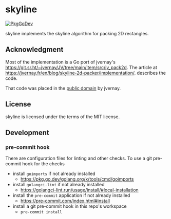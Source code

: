 # skyline

[![PkgGoDev](https://pkg.go.dev/badge/github.com/pekim/skyline)](https://pkg.go.dev/github.com/pekim/skyline)

skyline implements the skyline algorithm for packing 2D rectangles.

## Acknowledgment

Most of the implementation is a Go port of jvernay's
https://git.sr.ht/~jvernay/JV/tree/main/item/src/jv_pack2d.
The article at
https://jvernay.fr/en/blog/skyline-2d-packer/implementation/.
describes the code.

That code was placed in the [public domain](https://unlicense.org/) by jvernay.

## License

skyline is licensed under the terms of the MIT license.

## Development

### pre-commit hook

There are configuration files for linting and other checks.
To use a git pre-commit hook for the checks

- install `goimports` if not already installed
  - https://pkg.go.dev/golang.org/x/tools/cmd/goimports
- install `golangci-lint` if not already installed
  - https://golangci-lint.run/usage/install/#local-installation
- install the `pre-commit` application if not already installed
  - https://pre-commit.com/index.html#install
- install a git pre-commit hook in this repo's workspace
  - `pre-commit install`
